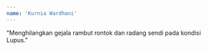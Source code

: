 ```yaml
---
name: 'Kurnia Wardhani'
---
```


"Menghilangkan gejala rambut rontok dan radang sendi pada kondisi Lupus."
